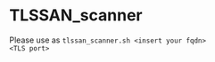 # TLSSAN_scanner <br>
Please use as <code>tlssan_scanner.sh \<insert your fqdn\> \<TLS port\></code><br>
